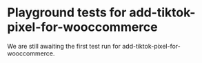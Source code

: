 # Playground tests for add-tiktok-pixel-for-wooccommerce
We are still awaiting the first test run for add-tiktok-pixel-for-wooccommerce.
